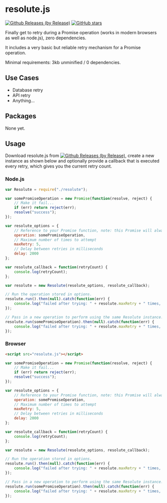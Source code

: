 # resolute.js
[![Github Releases (by Release)](https://img.shields.io/github/downloads/abacaj/resolutejs/v1.0.0/total.svg)](https://github.com/abacaj/resolutejs/releases/download/v1.0.0/resolute.js)
[![GitHub stars](https://img.shields.io/github/stars/abacaj/resolutejs.svg)](https://github.com/abacaj/resolutejs)

Finally get to retry during a Promise operation (works in modern browsers as well as node.js), zero dependencies.

It includes a very basic but reliable retry mechanism for a Promise operation.

Minimal requirements: 3kb unminified / 0 dependencies.

## Use Cases
- Database retry
- API retry
- Anything...

## Packages
None yet.

## Usage
Download resolute.js from [![Github Releases (by Release)](https://img.shields.io/github/downloads/abacaj/resolutejs/v1.0.0/total.svg)](https://github.com/abacaj/resolutejs/releases/download/v1.0.0/resolute.js), create a new instance as shown below
and optionally provide a callback that is executed every retry, which gives you the current retry count.
### Node.js
```javascript
var Resolute = require("./resolute");

var somePromiseOperation = new Promise(function(resolve, reject) {
    // Make it fail...
    if (err) return reject(err);
    resolve("success");
});

var resolute_options = {
    // Reference to your Promise function, note: this Promise will always fail.
    operation: somePromiseOperation,
    // Maximum number of times to attempt
    maxRetry: 5,
    // Delay between retries in milliseconds
    delay: 2000
};

var resolute_callback = function(retryCount) {
    console.log(retryCount);
};

var resolute = new Resolute(resolute_options, resolute_callback);

// Run the operation stored in options.
resolute.run().then(null).catch(function(err) {
    console.log("failed after trying: " + resolute.maxRetry + " times, with error: " + err);
});

// Pass in a new operation to perform using the same Resolute instance.
resolute.run(somePromiseOperation).then(null).catch(function(err) {
    console.log("failed after trying: " + resolute.maxRetry + " times, with error: " + err);
});

```
### Browser
```html
<script src="resolute.js"></script>
```
```javascript
var somePromiseOperation = new Promise(function(resolve, reject) {
    // Make it fail...
    if (err) return reject(err);
    resolve("success");
});

var resolute_options = {
    // Reference to your Promise function, note: this Promise will always fail.
    operation: somePromiseOperation,
    // Maximum number of times to attempt
    maxRetry: 5,
    // Delay between retries in milliseconds
    delay: 2000
};

var resolute_callback = function(retryCount) {
    console.log(retryCount);
};

var resolute = new Resolute(resolute_options, resolute_callback);

// Run the operation stored in options.
resolute.run().then(null).catch(function(err) {
    console.log("failed after trying: " + resolute.maxRetry + " times, with error: " + err);
});

// Pass in a new operation to perform using the same Resolute instance.
resolute.run(somePromiseOperation).then(null).catch(function(err) {
    console.log("failed after trying: " + resolute.maxRetry + " times, with error: " + err);
});


```
